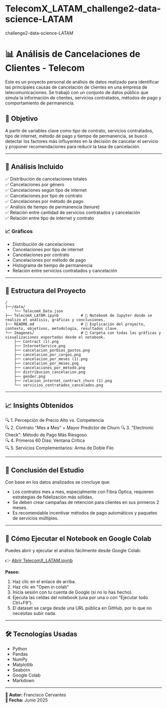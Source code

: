# TelecomX_LATAM_challenge2-data-science-LATAM
challenge2-data-science-LATAM


# 📊 Análisis de Cancelaciones de Clientes - Telecom

Este es un proyecto personal de análisis de datos realizado para identificar las principales causas de cancelación de clientes en una empresa de telecomunicaciones. Se trabajó con un conjunto de datos público que simula la información de clientes, servicios contratados, métodos de pago y comportamiento de permanencia.

## 📌 Objetivo

A partir de variables clave como tipo de contrato, servicios contratados, tipo de internet, método de pago y tiempo de permanencia, se buscó detectar los factores más influyentes en la decisión de cancelar el servicio y proponer recomendaciones para reducir la tasa de cancelación.

---

## 🧪 Análisis Incluido

✅ Distribución de cancelaciones totales  
✅ Cancelaciones por género  
✅ Cancelaciones según tipo de internet  
✅ Cancelaciones por tipo de contrato  
✅ Cancelaciones por método de pago  
✅ Análisis de tiempo de permanencia (tenure)  
✅ Relación entre cantidad de servicios contratados y cancelación  
✅ Relación entre tipo de internet y contrato

### 📈 Gráficos

- Distribución de cancelaciones
- Cancelaciones por tipo de internet
- Cancelaciones por contrato
- Cancelaciones por método de pago
- Histograma de tiempo de permanencia
- Relación entre servicios contratados y cancelación

---

## 📂 Estructura del Proyecto
```plaintext
/
├──/data/
    └── TelecomX_Data.json
├── TelecomX_LATAM.ipynb          # 📓 Notebook de Jupyter donde se realizo el análisis, gráficas y conclusiones.
├── README.md                     # 📖 Explicación del proyecto, contexto, objetivos, metodología, resultados clave.
└── Imagenes/                     # 📂 Carpeta con todas las gráficas y visualizaciones exportadas desde el notebook.
    ├── Contract (1).png
    ├── InternetService.png
    ├── cancelacion_porDias_gastos.png
    ├── cancelacion_por_cargos.png
    ├── cancelacion_por_meses (1).png
    ├── cancelacion_por_meses.png
    ├── cancelaciones_por_metodo.png
    ├── distribucion_cancelacion.png
    ├── gender.png
    ├── relacion_internet_contract_churn (1).png
    └── servicios_contratados_cancelados.png

```
---

## 📈 Insights Obtenidos

🔍 1. Percepción de Precio Alto vs. Competencia  
🔍 2. Contrato "Mes a Mes" = Mayor Predictor de Churn
🔍 3. "Electronic Check": Método de Pago Más Riesgoso  
🔍 4. Primeros 60 Días: Ventana Crítica  
🔍 5. Servicios Complementarios: Arma de Doble Filo

---


## 🧾 Conclusión del Estudio

Con base en los datos analizados se concluye que:

- Los contratos mes a mes, especialmente con Fibra Óptica, requieren estrategias de fidelización más sólidas.
- Se deben crear campañas de retención para clientes en sus primeros 2 meses.
- Es recomendable incentivar métodos de pago automáticos y paquetes de servicios múltiples.

---

## 🚀 Cómo Ejecutar el Notebook en Google Colab

Puedes abrir y ejecutar el análisis fácilmente desde Google Colab:

👉 [Abrir TelecomX_LATAM.ipynb](https://github.com/Elavat9000/TelecomX_LATAM_challenge2-data-science-LATAM/blob/main/TelecomX_LATAM.ipynb)

**Pasos:**
1. Haz clic en el enlace de arriba.
2. Haz clic en "Open in colab"
3. Inicia sesión con tu cuenta de Google (si no lo has hecho).
4. Ejecuta las celdas del notebook (una por una o con “Ejecutar todo Ctrl+F9”).
5. El dataset se carga desde una URL pública en GitHub, por lo que no necesitas subir nada.

---
## 🛠️ Tecnologías Usadas

- Python
- Pandas
- NumPy
- Matplotlib
- Seaborn
- Google Colab
- Markdown

---

**📌 Autor:** Francisco Cervantes  
**📅 Fecha:** Junio 2025  
